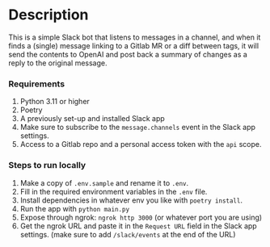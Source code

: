 # Description

This is a simple Slack bot that listens to messages in a channel, and when it finds a (single) message linking to a 
Gitlab MR or a diff between tags, it will send the contents to OpenAI and post back a summary of changes as a reply to 
the original message.

### Requirements ###
1. Python 3.11 or higher
2. Poetry
3. A previously set-up and installed Slack app 
4. Make sure to subscribe to the `message.channels` event in the Slack app settings.
5. Access to a Gitlab repo and a personal access token with the `api` scope.

### Steps to run locally ##
1. Make a copy of `.env.sample` and rename it to `.env`.
2. Fill in the required environment variables in the `.env` file.
3. Install dependencies in whatever env you like with `poetry install`.
4. Run the app with `python main.py`
5. Expose through ngrok: `ngrok http 3000` (or whatever port you are using)
6. Get the ngrok URL and paste it in the `Request URL` field in the Slack app settings. (make sure to add `/slack/events` at the end of the URL)

